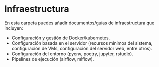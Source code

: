 # Infraestructura

En esta carpeta puedes añadir documentos/guías de infraestructura que incluyen:

* Configuración y gestión de Docker/kubernetes.
* Configuración basada en el servidor (recursos mínimos del sistema, configuración de VMs, configuración del servidor web, entre otros).
* Configuración del entorno (pyenv, poetry, jupyter, rstudio).
* Pipelines de ejecución (airflow, mlflow).



